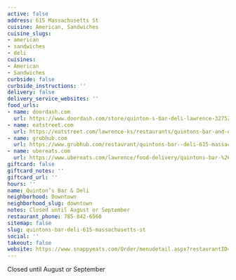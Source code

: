 ```yaml
---
active: false
address: 615 Massachusetts St
cuisine: American, Sandwiches
cuisine_slugs:
- american
- sandwiches
- deli
cuisines:
- American
- Sandwiches
curbside: false
curbside_instructions: ''
delivery: false
delivery_service_websites: ''
food_urls:
- name: doordash.com
  url: https://www.doordash.com/store/quinton-s-bar-deli-lawrence-327524/en-US
- name: eatstreet.com
  url: https://eatstreet.com/lawrence-ks/restaurants/quintons-bar-and-deli
- name: grubhub.com
  url: https://www.grubhub.com/restaurant/quintons-bar--deli-615-massachusetts-st-lawrence/1403501
- name: ubereats.com
  url: https://www.ubereats.com/lawrence/food-delivery/quintons-bar-%26-deli/BHXw1CRcR0CSBGlnA2CCaw
giftcard: false
giftcard_notes: ''
giftcard_url: ''
hours: ''
name: Quinton’s Bar & Deli
neighborhood: Downtown
neighborhood_slug: downtown
notes: Closed until August or September
restaurant_phone: 785-842-6560
sitemap: false
slug: quintons-bar-deli-615-massachusetts-st
social: ''
takeout: false
website: https://www.snappyeats.com/Order/menudetail.aspx?restaurantID=5020#!/category/
---
```


Closed until August or September